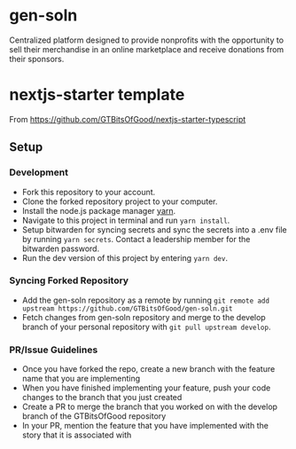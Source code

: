 # gen-soln
Centralized platform designed to provide nonprofits with the opportunity to sell their merchandise in an online marketplace and receive donations from their sponsors.

# nextjs-starter template
From https://github.com/GTBitsOfGood/nextjs-starter-typescript

## Setup
### Development
- Fork this repository to your account.
- Clone the forked repository project to your computer.
- Install the node.js package manager [yarn](https://classic.yarnpkg.com/en/docs/install/).
- Navigate to this project in terminal and run `yarn install`.
- Setup bitwarden for syncing secrets and sync the secrets into a .env file by running `yarn secrets`. Contact a leadership member for the bitwarden password.
- Run the dev version of this project by entering `yarn dev`.

### Syncing Forked Repository
- Add the gen-soln repository as a remote by running `git remote add upstream https://github.com/GTBitsOfGood/gen-soln.git`
- Fetch changes from gen-soln repository and merge to the develop branch of your personal repository with `git pull upstream develop`.

### PR/Issue Guidelines
- Once you have forked the repo, create a new branch with the feature name that you are implementing
- When you have finished implementing your feature, push your code changes to the branch that you just created
- Create a PR to merge the branch that you worked on with the develop branch of the GTBitsOfGood repository 
- In your PR, mention the feature that you have implemented with the story that it is associated with 
